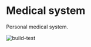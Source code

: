 # Medical system
Personal medical system.

![build-test](https://github.com/Arnab-Developer/medical-system/workflows/.NET%20Core/badge.svg?branch=master)